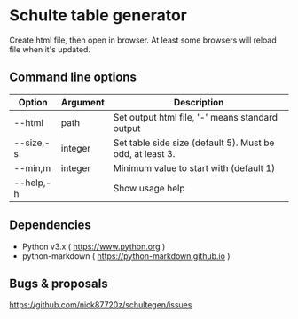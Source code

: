 # Schulte table generator

Create html file, then open in browser. At least some browsers will reload file when it's updated.

## Command line options

|Option|Argument|Description|
|---|---|---|
|--html |path |Set output html file, '-' means standard output|
|--size,-s|integer |Set table side size (default 5). Must be odd, at least 3.|
|--min,m |integer |Minimum value to start with (default 1)
|--help,-h||        Show usage help|

## Dependencies

- Python v3.x ( https://www.python.org )
- python-markdown ( https://python-markdown.github.io )

## Bugs & proposals

https://github.com/nick87720z/schultegen/issues

